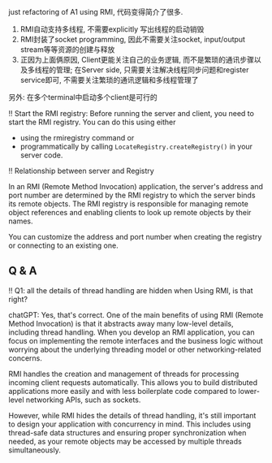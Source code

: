 just refactoring of A1 using RMI, 代码变得简介了很多.
1. RMI自动支持多线程, 不需要explicitly 写出线程的启动销毁
2. RMI封装了socket programming, 因此不需要关注socket, input/output stream等等资源的创建与释放
3. 正因为上面俩原因, Client更能关注自己的业务逻辑, 而不是繁琐的通讯步骤以及多线程的管理; 在Server side, 只需要关注解决线程同步问题和register service即可, 不需要关注繁琐的通讯逻辑和多线程管理了

另外: 在多个terminal中启动多个client是可行的



:bangbang: Start the RMI registry: Before running the server and client, you need to start the RMI registry. You can do this using either

+ using the rmiregistry command  or
+ programmatically by calling `LocateRegistry.createRegistry()` in your server code.



:bangbang: Relationship between server and Registry

In an RMI (Remote Method Invocation) application, the server's address and port number are determined by the RMI registry to which the server binds its remote objects. The RMI registry is responsible for managing remote object references and enabling clients to look up remote objects by their names.

You can customize the address and port number when creating the registry or connecting to an existing one.





## Q & A

:bangbang: Q1: all the details of thread handling are hidden when Using RMI, is that right?

chatGPT: Yes, that's correct. One of the main benefits of using RMI (Remote Method Invocation) is that it abstracts away many low-level details, including thread handling. When you develop an RMI application, you can focus on implementing the remote interfaces and the business logic without worrying about the underlying threading model or other networking-related concerns.

RMI handles the creation and management of threads for processing incoming client requests automatically. This allows you to build distributed applications more easily and with less boilerplate code compared to lower-level networking APIs, such as sockets.

However, while RMI hides the details of thread handling, it's still important to design your application with concurrency in mind. This includes using thread-safe data structures and ensuring proper synchronization when needed, as your remote objects may be accessed by multiple threads simultaneously.